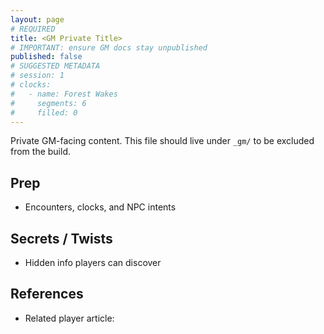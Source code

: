 ```yaml
---
layout: page
# REQUIRED
title: <GM Private Title>
# IMPORTANT: ensure GM docs stay unpublished
published: false
# SUGGESTED METADATA
# session: 1
# clocks:
#   - name: Forest Wakes
#     segments: 6
#     filled: 0
---
```


Private GM-facing content. This file should live under `_gm/` to be excluded from the build.

## Prep

- Encounters, clocks, and NPC intents

## Secrets / Twists

- Hidden info players can discover

## References

- Related player article: <link>

